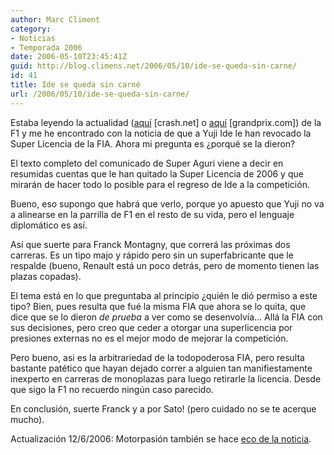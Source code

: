 ```yaml
---
author: Marc Climent
category:
- Noticias
- Temporada 2006
date: 2006-05-10T23:45:41Z
guid: http://blog.climens.net/2006/05/10/ide-se-queda-sin-carne/
id: 41
title: Ide se queda sin carné
url: /2006/05/10/ide-se-queda-sin-carne/
---
```


Estaba leyendo la actualidad ([aquí](http://www.crash.net/news_view.asp?cid=1&id=129900) [crash.net] o [aquí](http://www.grandprix.com/ns/ns16782.html) [grandprix.com]) de la F1 y me he encontrado con la noticia de que a Yuji Ide le han revocado la Super Licencia de la FIA. Ahora mi pregunta es ¿porqué se la dieron?

El texto completo del comunicado de Super Aguri viene a decir en resumidas cuentas que le han quitado la Super Licencia de 2006 y que mirarán de hacer todo lo posible para el regreso de Ide a la competición.

Bueno, eso supongo que habrá que verlo, porque yo apuesto que Yuji no va a alinearse en la parrilla de F1 en el resto de su vida, pero el lenguaje diplomático es así.

Así que suerte para Franck Montagny, que correrá las próximas dos carreras. Es un tipo majo y rápido pero sin un superfabricante que le respalde (bueno, Renault está un poco detrás, pero de momento tienen las plazas copadas).

El tema está en lo que preguntaba al principio ¿quién le dió permiso a este tipo? Bien, pues resulta que fué la misma FIA que ahora se lo quita, que dice que se lo dieron <span style="font-style: italic">de prueba</span> a ver como se desenvolvía&#8230; Allá la FIA con sus decisiones, pero creo que ceder a otorgar una superlicencia por presiones externas no es el mejor modo de mejorar la competición.

Pero bueno, asi es la arbitrariedad de la todopoderosa FIA, pero resulta bastante patético que hayan dejado correr a alguien tan manifiestamente inexperto en carreras de monoplazas para luego retirarle la licencia. Desde que sigo la F1 no recuerdo ningún caso parecido.

En conclusión, suerte Franck y a por Sato! (pero cuidado no se te acerque mucho).

Actualización 12/6/2006: Motorpasión también se hace [eco de la noticia](http://www.motorpasion.com/archivos/2006/05/11-yuji-ide-se-queda-sin-licencia.php).
